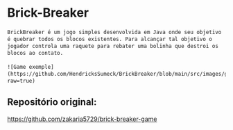 # Brick-Breaker
    BrickBreaker é um jogo simples desenvolvida em Java onde seu objetivo é quebrar todos os blocos existentes. Para alcançar tal objetivo o jogador controla uma raquete para rebater uma bolinha que destroi os blocos ao contato. 
    
    ![Game exemple](https://github.com/HendricksSumeck/BrickBreaker/blob/main/src/images/gameexample.png?raw=true)


## Repositório original:

https://github.com/zakaria5729/brick-breaker-game